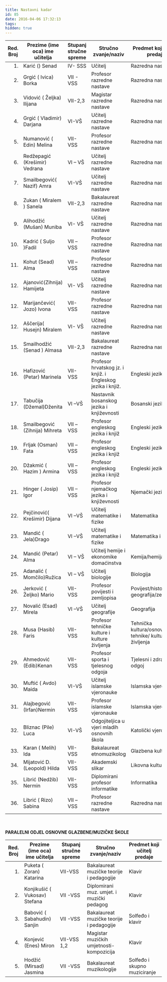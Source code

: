 ```yaml
---
title: Nastavni kadar
id: 85
date: 2016-04-06 17:32:13
tags:
hidden: true
---
```


<div class="tableresponsive"><table class="table table-bordered table-hover table-condensed"><thead><tr><th title="Field #1">Red. Broj</th><th title="Field #2">Prezime (ime oca) ime učitelja</th><th title="Field #3">Stupanj stručne spreme</th><th title="Field #4">Stručno zvanje/naziv</th><th title="Field #5">Predmet koji učitelj predaje</th></tr></thead><tbody><tr><td align="right">﻿1.</td><td>Karić () Senad</td><td>IV- SSS</td><td>Učitelj</td><td>Razredna nastava</td></tr><tr><td align="right">2.</td><td>Grgić ( Ivica) Borka</td><td>VII - VSS </td><td>Profesor razredne nastave</td><td>Razredna nastava</td></tr><tr><td align="right">3.</td><td>Vidović ( Željka) Ilijana</td><td>VII-2,3</td><td>Magistar razredne nastave</td><td>Razredna nastava</td></tr><tr><td align="right">4.</td><td>Grgić ( Vladimir) Darjana</td><td>VI-VŠ</td><td>Učitelj razredne nastave</td><td>Razredna nastava</td></tr><tr><td align="right">5.</td><td>Numanović ( Edin) Melina</td><td>VII- VSS</td><td>Profesor razredne nastave</td><td>Razredna nastava</td></tr><tr><td align="right">6.</td><td>Redžepagić (Krešimir) Vedrana</td><td>VI – VŠ</td><td>Učitelj razredne nastave</td><td>Razredna nastava</td></tr><tr><td align="right">7.</td><td>Smailbegović( Nazif) Amra</td><td>VI-VŠ</td><td>Učitelj razredne nastave</td><td>Razredna nastava</td></tr><tr><td align="right">8.</td><td>Zukan ( Miralem ) Sanela</td><td>VII-2,3</td><td>Bakalaureat razredne nastave</td><td>Razredna nastava</td></tr><tr><td align="right">9.</td><td>Alihodžić (Mušan) Muniba</td><td>VI- VŠ</td><td>Učitelj razredne nastave</td><td>Razredna nastava</td></tr><tr><td align="right">10.</td><td>Kadrić ( Suljo )Fadil</td><td>VII –VSS</td><td>Profesor razredne nastave</td><td>Razredna nastava</td></tr><tr><td align="right">11.</td><td>Kohut (Sead) Alma</td><td>VII –VSS</td><td>Profesor razredne nastave</td><td>Razredna nastava</td></tr><tr><td align="right">12.</td><td>Ajanović(Zihnija) Hamijeta</td><td>VI- VŠ</td><td>Učitelj razredne nastave</td><td>Razredna nastava</td></tr><tr><td align="right">12.</td><td>Marijančević( Jozo) Ivona</td><td>VII-VSS</td><td>Profesor razredne nastave</td><td>Razredna nastava</td></tr><tr><td align="right">12.</td><td>Aščerija( Husejn) Miralem</td><td>VI- VŠ</td><td>Učitelj razredne nastave</td><td>Razredna nastava</td></tr><tr><td align="right">15.</td><td>Smailhodžić (Senad ) Almasa</td><td>VII-2,3</td><td>Bakalaureat razredne nastave</td><td>Razredna nastava</td></tr><tr><td align="right">16.</td><td>Hafizović (Petar) Marinela</td><td>VII-VSS</td><td>Profesor hrvatskog jz. i knjiž. i Engleskog jezika i knjiž.</td><td>Engleski jezik</td></tr><tr><td align="right">17.</td><td>Tabučija (Džemal)Dženita</td><td>VI –VŠ</td><td>Nastavnik bosanskog jezika i književnosti</td><td>Bosanski jezik</td></tr><tr><td align="right">18.</td><td>Smailbegović (Zihnija) Mihreta</td><td>VII –VSS</td><td>Profesor engleskog jezika i knjiž</td><td>Engleski jezik</td></tr><tr><td align="right">19.</td><td>Frljak (Osman) Fata</td><td>VII –VSS</td><td>Profesor engleskog jezika i knjiž</td><td>Engleski jezik</td></tr><tr><td align="right">20.</td><td>Džakmić ( Hazim ) Armina</td><td>VII –VSS</td><td>Profesor engleskog jezika i knjiž</td><td>Engleski jezik</td></tr><tr><td align="right">21.</td><td>Hinger ( Josip) Igor</td><td>VII – VSS</td><td>Profesor njemačkog jezika i književnosti</td><td>Njemački jezik</td></tr><tr><td align="right">22.</td><td>Pejčinović( Krešimir) Dijana</td><td>VI –VŠ</td><td>Učitelj matematike i fizike</td><td>Matematika</td></tr><tr><td align="right">23.</td><td>Mandić ( Jela)Drago</td><td>VI –VŠ</td><td>Učitelj matematike i fizike</td><td>Matematika i fizika</td></tr><tr><td align="right">24.</td><td>Mandić (Petar) Alma</td><td>VI – VŠ</td><td>Učitelj hemije i ekonomike domaćinstva</td><td>Kemija/hemija</td></tr><tr><td align="right">25.</td><td>Adanalić ( Momčilo)Ružica</td><td>VI – VŠ</td><td>Učitelj biologije</td><td>Biologija</td></tr><tr><td align="right">26.</td><td>Jerković ( Željko) Mario</td><td>VII-VSS</td><td>Profesor povijesti i zemljopisa</td><td>Povijest/historija i geografija/zemljopisa</td></tr><tr><td align="right">27.</td><td>Novalić (Esad) Mirela</td><td>VI –VŠ</td><td>Učitelj geografije</td><td>Geografija</td></tr><tr><td align="right">28.</td><td>Musa (Hasib) Faris</td><td>VII-VSS</td><td>Profesor tehničke kulture i kulture življenja</td><td>Tehnička kultura/osnovi tehnike/ kultura življenja</td></tr><tr><td align="right">29.</td><td>Ahmedović (Edib)Kenan</td><td>VII-VSS</td><td>Profesor sporta i tjelesnog odgoja</td><td>Tjelesni i zdravstveni odgoj</td></tr><tr><td align="right">30.</td><td>Muftić ( Avdo) Maida</td><td>VI-VŠ</td><td>Učitelj islamske vjeronauke</td><td>Islamska vjeronauka</td></tr><tr><td align="right">31.</td><td>Alajbegović (Irfan)Nermin</td><td>VII-VSS</td><td>Profesor islamske vjeronauke</td><td>Islamska vjerona.</td></tr><tr><td align="right">32.</td><td>Bliznac (Pile) Luca</td><td>VI-VŠ</td><td>Odgojiteljica u vjeri mladih osnovnih škola</td><td>Katolički vjeronauk</td></tr><tr><td align="right">33.</td><td>Karan ( Melih) Ida</td><td>VII-VSS</td><td>Bakalaureat etnomuzikolog</td><td>Glazbena kultura</td></tr><tr><td align="right">34.</td><td>Mijatović D. (Leopold) Hilda</td><td>VII-VSS</td><td>Akademski slikar</td><td>Likovna kultura</td></tr><tr><td align="right">35.</td><td>Librić (Nedžib) Nermin</td><td>VII-VSS</td><td>Diplomirani profesor informatike</td><td>Informatika</td></tr><tr><td align="right">36.</td><td>Librić ( Rizo) Sabina</td><td>VII –VSS</td><td>Profesor razredne nastave</td><td>Razredna nastava</td></tr></tbody></table></div>

<br><br><b>PARALELNI ODJEL OSNOVNE GLAZBENE/MUZIČKE ŠKOLE</b><br>

<div class="tableresponsive"><table class="table table-bordered table-hover table-condensed"><thead><tr><th title="Field #1">Red. Broj</th><th title="Field #2">Prezime (ime oca) ime učitelja</th><th title="Field #3">Stupanj stručne spreme</th><th title="Field #4">Stručno zvanje/naziv</th><th title="Field #5">Predmet koji učitelj predaje</th></tr></thead><tbody><tr><td align="right">1.</td><td>Puketa ( Zoran) Katarina</td><td>VII-VSS</td><td>Bakalaureat muzičke teorije i pedagogije</td><td>Klavir</td></tr><tr><td align="right">2.</td><td>Konjikušić ( Vukosav) Stefana</td><td>VII -VSS</td><td>Diplomirani muz. umjet. i muzički pedagog</td><td>Klavir</td></tr><tr><td align="right">3.</td><td>Babović ( Sabahudin) Sanjin</td><td>VII -VSS</td><td>Bakalaureat muzičke teorije i pedagogije</td><td>Solfeđo i klavir</td></tr><tr><td align="right">4.</td><td>Konjević (Enes) Miron</td><td>VII-VSS 1,2</td><td>Magistar muzičkih umjetnosti-kompozicija</td><td>Klavir</td></tr><tr><td align="right">5.</td><td>Hodžić (Mirsad) Jasmina</td><td>VII -VSS</td><td>Bakalaureat muzikologije</td><td>Solfeđo i skupno muziciranje</td></tr></tbody></table></div>